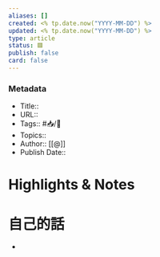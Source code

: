 ```yaml
---
aliases: []
created: <% tp.date.now("YYYY-MM-DD") %>
updated: <% tp.date.now("YYYY-MM-DD") %>
type: article
status: 🟥️
publish: false
card: false
---
```

### Metadata
- Title:: 
- URL:: 
- Tags:: #📥️/📰️ 
- Topics:: 
- Author:: [[@]]
- Publish Date:: 

# Highlights & Notes

# 自己的話
-